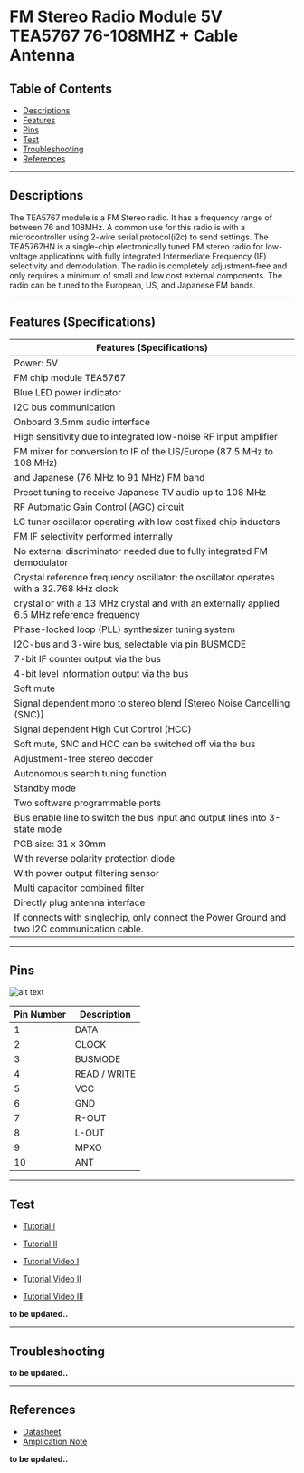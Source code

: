 # FM Stereo Radio Module 5V TEA5767 76-108MHZ + Cable Antenna

## Table of Contents

-   [Descriptions](#descriptions)
-   [Features](#features)
-   [Pins](#pins)
-   [Test](#test-code)
-   [Troubleshooting](#troubleshooting)
-   [References](#references)

---

## Descriptions

The TEA5767 module is a FM Stereo radio. It has a frequency range of between 76 and 108MHz. A common use for this radio is with a microcontroller using 2-wire serial protocol(i2c) to send settings.
The TEA5767HN is a single-chip electronically tuned FM stereo radio for low-voltage
applications with fully integrated Intermediate Frequency (IF) selectivity and
demodulation. The radio is completely adjustment-free and only requires a minimum of
small and low cost external components. The radio can be tuned to the European, US,
and Japanese FM bands.

---

## Features (Specifications)

| Features (Specifications)                                                                   |
| ------------------------------------------------------------------------------------------- |
| Power: 5V                                                                                   |
| FM chip module TEA5767                                                                      |
| Blue LED power indicator                                                                    |
| I2C bus communication                                                                       |
| Onboard 3.5mm audio interface                                                               |
| High sensitivity due to integrated low-noise RF input amplifier                             |
| FM mixer for conversion to IF of the US/Europe (87.5 MHz to 108 MHz)                        |
| and Japanese (76 MHz to 91 MHz) FM band                                                     |
| Preset tuning to receive Japanese TV audio up to 108 MHz                                    |
| RF Automatic Gain Control (AGC) circuit                                                     |
| LC tuner oscillator operating with low cost fixed chip inductors                            |
| FM IF selectivity performed internally                                                      |
| No external discriminator needed due to fully integrated FM demodulator                     |
| Crystal reference frequency oscillator; the oscillator operates with a 32.768 kHz clock     |
| crystal or with a 13 MHz crystal and with an externally applied 6.5 MHz reference frequency |
| Phase-locked loop (PLL) synthesizer tuning system                                           |
| I2C-bus and 3-wire bus, selectable via pin BUSMODE                                          |
| 7-bit IF counter output via the bus                                                         |
| 4-bit level information output via the bus                                                  |
| Soft mute                                                                                   |
| Signal dependent mono to stereo blend [Stereo Noise Cancelling (SNC)]                       |
| Signal dependent High Cut Control (HCC)                                                     |
| Soft mute, SNC and HCC can be switched off via the bus                                      |
| Adjustment-free stereo decoder                                                              |
| Autonomous search tuning function                                                           |
| Standby mode                                                                                |
| Two software programmable ports                                                             |
| Bus enable line to switch the bus input and output lines into 3-state mode                  |
| PCB size: 31 x 30mm                                                                         |
| With reverse polarity protection diode                                                      |
| With power output filtering sensor                                                          |
| Multi capacitor combined filter                                                             |
| Directly plug antenna interface                                                             |
| If connects with singlechip, only connect the Power Ground and two I2C communication cable. |

---

## Pins

![alt text](https://bit.ly/3w2UOQe)

| Pin Number | Description  |
| ---------- | ------------ |
| 1          | DATA         |
| 2          | CLOCK        |
| 3          | BUSMODE      |
| 4          | READ / WRITE |
| 5          | VCC          |
| 6          | GND          |
| 7          | R-OUT        |
| 8          | L-OUT        |
| 9          | MPXO         |
| 10         | ANT          |

---

## Test

-   [Tutorial I](https://www.ardumotive.com/how-to-use-the-tea5767-fm-radio-module-en.html)
-   [Tutorial II](https://www.instructables.com/How-to-use-the-TEA5767-FM-Radio-module-Arduino-Tut/)

-   [Tutorial Video I](https://youtu.be/gQZMKSKekP4)
-   [Tutorial Video II](https://youtu.be/D7P59X39N9U)
-   [Tutorial Video III](https://youtu.be/yWf9uxL6zgE)

**to be updated..**

---

## Troubleshooting

**to be updated..**

---

## References

-   [Datasheet](https://bit.ly/3lUDMiq)
-   [Amplication Note](https://bit.ly/3rvQq8O)

**to be updated..**
